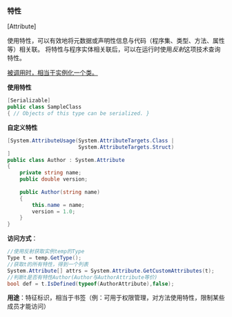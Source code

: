 ### 特性

[Attribute]

​		使用特性，可以有效地将元数据或声明性信息与代码（程序集、类型、方法、属性等）相关联。 将特性与程序实体相关联后，可以在运行时使用*反射*这项技术查询特性。

<u>		被调用时，相当于实例化一个类。</u>

**使用特性**

```C#
[Serializable] 
public class SampleClass 
{ // Objects of this type can be serialized. }
```



**自定义特性**

```C#
[System.AttributeUsage(System.AttributeTargets.Class |  
                       System.AttributeTargets.Struct)  
]  
public class Author : System.Attribute  
{  
    private string name;  
    public double version;  
  
    public Author(string name)  
    {  
        this.name = name;  
        version = 1.0;  
    }  
}
```



**访问方式**：

```c#
//使用反射获取实例temp的Type
Type t = temp.GetType();
//获取t的所有特性，得到一个列表
System.Attribute[] attrs = System.Attribute.GetCustomAttributes(t);
//判断t是否有特性Author(Author与AuthorAttribute等价)
bool def = t.IsDefined(typeof(AuthorAttribute),false);
```



**用途**：特征标识，相当于书签（例：可用于权限管理，对方法使用特性，限制某些成员才能访问）